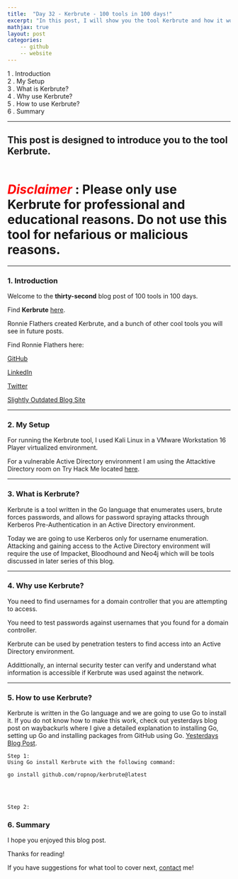 ```yaml
---
title:  "Day 32 - Kerbrute - 100 tools in 100 days!"
excerpt: "In this post, I will show you the tool Kerbrute and how it works."
mathjax: true
layout: post
categories:
    -- github
    -- website
---
```


1 . Introduction
<br>
2 . My Setup
<br>
3 . What is Kerbrute?
<br>
4 . Why use Kerbrute?
<br>
5 . How to use Kerbrute?
<br>
6 . Summary

---

## This post is designed to introduce you to the tool Kerbrute.

![]()

# <span style="color:red">***Disclaimer***</span> : **Please only use Kerbrute for professional and educational reasons. Do not use this tool for nefarious or malicious reasons.**

---

### 1. **Introduction**

Welcome to the **thirty-second** blog post of 100 tools in 100 days.<br> 

Find **Kerbrute** [here](https://github.com/ropnop/kerbrute).

Ronnie Flathers created Kerbrute, and a bunch of other cool tools you will see in future posts. 

Find Ronnie Flathers here:

[GitHub](https://github.com/ropnop)

[LinkedIn](https://www.linkedin.com/in/rflathers/)

[Twitter](https://twitter.com/ropnop)

[Slightly Outdated Blog Site](https://blog.ropnop.com/)


---

### 2. **My Setup**

For running the Kerbrute tool, I used Kali Linux in a VMware Workstation 16 Player virtualized environment.

For a vulnerable Active Directory environment I am using the Attacktive Directory room on Try Hack Me located [here](https://tryhackme.com/room/attacktivedirectory).

---

### 3. **What is Kerbrute?**

Kerbrute is a tool written in the Go language that enumerates users, brute forces passwords, and allows for password spraying attacks through Kerberos Pre-Authentication in an Active Directory environment. 

Today we are going to use Kerberos only for username enumeration. Attacking and gaining access to the Active Directory environment will require the use of Impacket, Bloodhound and Neo4j which will be tools discussed in later series of this blog. 


---

### 4. **Why use Kerbrute?**

You need to find usernames for a domain controller that you are attempting to access. 

You need to test passwords against usernames that you found for a domain controller. 

Kerbrute can be used by penetration testers to find access into an Active Directory environment. 

Addittionally, an internal security tester can verify and understand what information is accessible if Kerbrute was used against the network. 

---

### 5. **How to use Kerbrute?**

Kerbrute is written in the Go language and we are going to use Go to install it. If you do not know how to make this work, check out yesterdays blog post on waybackurls where I give a detailed explanation to installing Go, setting up Go and installing packages from GitHub using Go. [Yesterdays Blog Post](https://matthewomccorkle.github.io/day_031_waybackurls/#:~:text=Step%200%20first.-,Step%200%20(a)%3A,-Run%20the%20following).

    Step 1:
    Using Go install Kerbrute with the following command:

    go install github.com/ropnop/kerbrute@latest

<br>

![]()

    Step 2:
    

### 6. **Summary**



I hope you enjoyed this blog post.

Thanks for reading!<br>

If you have suggestions for what tool to cover next, [contact](mailto:matthew.o.mccorkle@gmail.com) me!
